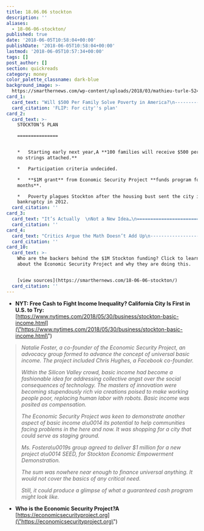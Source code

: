 ```yaml
---
title: 18.06.06 stockton
description: ''
aliases:
  - 18-06-06-stockton/
published: true
date: '2018-06-05T10:58:04+00:00'
publishDate: '2018-06-05T10:58:04+00:00'
lastmod: '2018-06-05T10:57:34+00:00'
tags: []
post_author: []
section: quickreads
category: money
color_palette_classname: dark-blue
background_image: >-
  https://smarthernews.com/wp-content/uploads/2018/03/mathieu-turle-524977-unsplash-scaled.jpg
card_1:
  card_text: "Will $500 Per Family Solve Poverty in America?\n----------------------------------------------\n\nStockton, California is giving it a try, testing “guaranteed income.” Herea\x19s why:\n\nFLIP: For city's plan"
  card_citation: 'FLIP: For city''s plan'
card_2:
  card_text: >-
    STOCKTON’S PLAN

    ===============


    *   Starting early next year,A **100 families will receive $500 per month –
    no strings attached.**

    *   Participation criteria undecided.

    *   **$1M grant** from Economic Security Project **funds program for 18
    months**.

    *   Poverty plagues Stockton after the housing bust sent the city into
    bankruptcy in 2012.
  card_citation: ''
card_3:
  card_text: "It’s Actually  \nNot a New Idea…\n===============================\n\n> _“I’m now convinced that the simplest approach will prove to be the most effective a  \n> a\x14a  \n> the solution to poverty is to abolish it directly by a now widely discussed measure: the guaranteed income.”_\n> \n> Martin Luther King, Jr. in his book \"Where Do We Go From Here: Chaos or Community?\" (1967)"
  card_citation: ''
card_4:
  card_text: "Critics Argue the Math Doesn’t Add Up\n-------------------------------------\n\n> *   $10K/yr x 300M Americans = $3T =A 3/4ths ofA _entire_ $4T fedl budget\n> \n> _“I would prefer an approach that tells people, we will help you get jobs. I dona\x19t think the solution is to say, ‘OK, lets just start handing people cash.'”_\n> \n> Aparna Mathur, scholar at conservative-leaning American Enterprise Institute"
  card_citation: ''
card_10:
  card_text: >-
    Who are the backers behind the $1M Stockton funding? Click to learn more
    about the Economic Security Project and why they are doing this.


    [view sources](https://smarthernews.com/18-06-06-stockton/)
  card_citation: ''
---
```

*   **NYT: Free Cash to Fight Income Inequality? California City Is First in U.S. to Try:**  
    [https://www.nytimes.com/2018/05/30/business/stockton-basic-income.html](\"https://www.nytimes.com/2018/05/30/business/stockton-basic-income.html\")

> _Natalie Foster, a co-founder of the Economic Security Project, an advocacy group formed to advance the concept of universal basic income. The project included Chris Hughes, a Facebook co-founder._
> 
> _Within the Silicon Valley crowd, basic income had become a fashionable idea for addressing collective angst over the social consequences of technology. The masters of innovation were becoming stupendously rich via creations poised to make working people poor, replacing human labor with robots. Basic income was posited as compensation._
> 
> _The Economic Security Project was keen to demonstrate another aspect of basic income a\\u0014 its potential to help communities facing problems in the here and now. It was shopping for a city that could serve as staging ground._
> 
> _Ms. Fostera\\u0019s group agreed to deliver $1 million for a new project a\\u0014 SEED, for Stockton Economic Empowerment Demonstration._
> 
> _The sum was nowhere near enough to finance universal anything. It would not cover the basics of any critical need._
> 
> _Still, it could produce a glimpse of what a guaranteed cash program might look like._

*   **Who is the Economic Security Project?A**  
    [https://economicsecurityproject.org](\"https://economicsecurityproject.org\")
